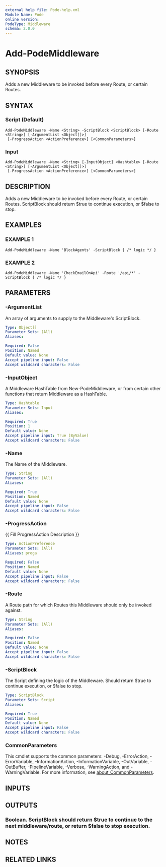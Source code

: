 ```yaml
---
external help file: Pode-help.xml
Module Name: Pode
online version:
PodeType: Middleware
schema: 2.0.0
---
```


# Add-PodeMiddleware

## SYNOPSIS
Adds a new Middleware to be invoked before every Route, or certain Routes.

## SYNTAX

### Script (Default)
```
Add-PodeMiddleware -Name <String> -ScriptBlock <ScriptBlock> [-Route <String>] [-ArgumentList <Object[]>]
 [-ProgressAction <ActionPreference>] [<CommonParameters>]
```

### Input
```
Add-PodeMiddleware -Name <String> [-InputObject] <Hashtable> [-Route <String>] [-ArgumentList <Object[]>]
 [-ProgressAction <ActionPreference>] [<CommonParameters>]
```

## DESCRIPTION
Adds a new Middleware to be invoked before every Route, or certain Routes.
ScriptBlock should return $true to continue execution, or $false to stop.

## EXAMPLES

### EXAMPLE 1
```
Add-PodeMiddleware -Name 'BlockAgents' -ScriptBlock { /* logic */ }
```

### EXAMPLE 2
```
Add-PodeMiddleware -Name 'CheckEmailOnApi' -Route '/api/*' -ScriptBlock { /* logic */ }
```

## PARAMETERS

### -ArgumentList
An array of arguments to supply to the Middleware's ScriptBlock.

```yaml
Type: Object[]
Parameter Sets: (All)
Aliases:

Required: False
Position: Named
Default value: None
Accept pipeline input: False
Accept wildcard characters: False
```

### -InputObject
A Middleware HashTable from New-PodeMiddleware, or from certain other functions that return Middleware as a HashTable.

```yaml
Type: Hashtable
Parameter Sets: Input
Aliases:

Required: True
Position: 1
Default value: None
Accept pipeline input: True (ByValue)
Accept wildcard characters: False
```

### -Name
The Name of the Middleware.

```yaml
Type: String
Parameter Sets: (All)
Aliases:

Required: True
Position: Named
Default value: None
Accept pipeline input: False
Accept wildcard characters: False
```

### -ProgressAction
{{ Fill ProgressAction Description }}

```yaml
Type: ActionPreference
Parameter Sets: (All)
Aliases: proga

Required: False
Position: Named
Default value: None
Accept pipeline input: False
Accept wildcard characters: False
```

### -Route
A Route path for which Routes this Middleware should only be invoked against.

```yaml
Type: String
Parameter Sets: (All)
Aliases:

Required: False
Position: Named
Default value: None
Accept pipeline input: False
Accept wildcard characters: False
```

### -ScriptBlock
The Script defining the logic of the Middleware.
Should return $true to continue execution, or $false to stop.

```yaml
Type: ScriptBlock
Parameter Sets: Script
Aliases:

Required: True
Position: Named
Default value: None
Accept pipeline input: False
Accept wildcard characters: False
```

### CommonParameters
This cmdlet supports the common parameters: -Debug, -ErrorAction, -ErrorVariable, -InformationAction, -InformationVariable, -OutVariable, -OutBuffer, -PipelineVariable, -Verbose, -WarningAction, and -WarningVariable. For more information, see [about_CommonParameters](http://go.microsoft.com/fwlink/?LinkID=113216).

## INPUTS

## OUTPUTS

### Boolean. ScriptBlock should return $true to continue to the next middleware/route, or return $false to stop execution.
## NOTES

## RELATED LINKS
